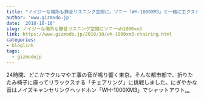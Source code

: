 ```yaml
---
title: "ノイジーな場所も静音リスニング空間に。ソニー「WH-1000XM3」と一緒にエクストリーム・チェアリングに行ってきた"
author: 'www.gizmodo.jp'
date: '2018-10-10'
slug: ノイジーな場所も静音リスニング空間にソニーwh1000xm3
link: https://www.gizmodo.jp/2018/10/wh-1000xm3-chairing.html
categories:
- bloglink
tags:
  - gizmodojp
---
```


24時間、どこかでクルマや工事の音が鳴り響く東京。そんな都市部で、折りたたみ椅子に座ってリラックスする「チェアリング」に挑戦しました。にぎやかな音はノイズキャンセリングヘッドホン「WH-1000XM3」でシャットアウト[... <i class="fas fa-external-link-alt"></i>](https://www.gizmodo.jp/2018/10/wh-1000xm3-chairing.html)

